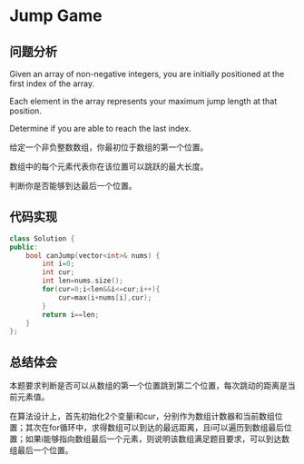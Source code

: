 #  Jump Game

## 问题分析
Given an array of non-negative integers, you are initially positioned at the first index of the array.

Each element in the array represents your maximum jump length at that position.

Determine if you are able to reach the last index.

给定一个非负整数数组，你最初位于数组的第一个位置。

数组中的每个元素代表你在该位置可以跳跃的最大长度。

判断你是否能够到达最后一个位置。

## 代码实现
``` C++
class Solution {
public:
    bool canJump(vector<int>& nums) {
        int i=0;
        int cur;
        int len=nums.size();
        for(cur=0;i<len&&i<=cur;i++){
            cur=max(i+nums[i],cur);
        }
        return i==len;
    }
};
```

## 总结体会

本题要求判断是否可以从数组的第一个位置跳到第二个位置，每次跳动的距离是当前元素值。

在算法设计上，首先初始化2个变量i和cur，分别作为数组计数器和当前数组位置；其次在for循环中，求得数组可以到达的最远距离，且i可以遍历到数组最后位置；如果i能够指向数组最后一个元素，则说明该数组满足题目要求，可以到达数组最后一个位置。
